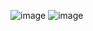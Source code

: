 ![image](https://user-images.githubusercontent.com/79586312/126990573-0e803f4a-ac98-4d5a-af4a-5d6e193de1ba.png)
![image](https://user-images.githubusercontent.com/79586312/127057676-412d8753-0211-491b-8cc6-74e11b20d20f.png)
